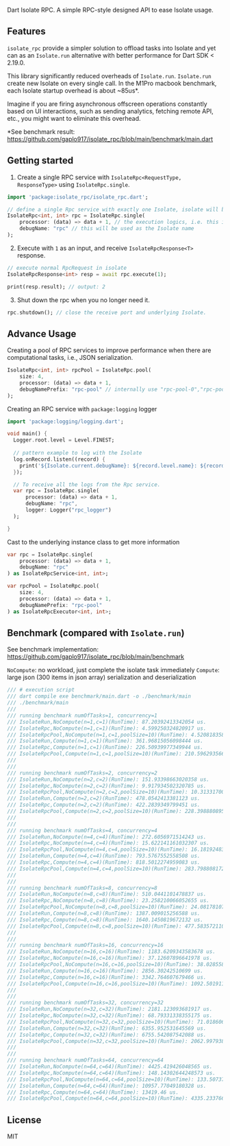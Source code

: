 Dart Isolate RPC. A simple RPC-style designed API to ease Isolate usage.

## Features

`isolate_rpc` provide a simpler solution to offload tasks into Isolate and yet can as an `Isolate.run` alternative with 
better performance for Dart SDK < 2.19.0.

This library significantly reduced overheads of `Isolate.run`. `Isolate.run` create new 
Isolate on every single call. In the M1Pro macbook benchmark, each Isolate startup overhead is about ~85us*.

Imagine if you are firing asynchronous offscreen operations constantly based on UI interactions, such as sending
analytics, fetching remote API, etc., you might want to eliminate this overhead.

*See benchmark result: https://github.com/gaplo917/isolate_rpc/blob/main/benchmark/main.dart

## Getting started

1. Create a single RPC service with `IsolateRpc<RequestType, ResponseType>` using `IsolateRpc.single`.
```dart
import 'package:isolate_rpc/isolate_rpc.dart';

// define a single Rpc service with exactly one Isolate, isolate will be spawned immediately.
IsolateRpc<int, int> rpc = IsolateRpc.single(
    processor: (data) => data + 1, // the execution logics, i.e. this is a plus one operation
    debugName: "rpc" // this will be used as the Isolate name
);
```

2. Execute with `1` as an input, and receive `IsolateRpcResponse<T>` response.
```dart
// execute normal RpcRequest in isolate
IsolateRpcResponse<int> resp = await rpc.execute(1);

print(resp.result); // output: 2
```

3. Shut down the rpc when you no longer need it.
```dart
rpc.shutdown(); // close the receive port and underlying Isolate.
```

## Advance Usage

Creating a pool of RPC services to improve performance when there are computational tasks, i.e., JSON serialization.
```dart
IsolateRpc<int, int> rpcPool = IsolateRpc.pool(
    size: 4, 
    processor: (data) => data + 1, 
    debugNamePrefix: "rpc-pool" // internally use "rpc-pool-0","rpc-pool-1","rpc-pool-2","rpc-pool-3"
);
```

Creating an RPC service with `package:logging` logger
```dart
import 'package:logging/logging.dart';

void main() {
  Logger.root.level = Level.FINEST;
  
  // pattern example to log with the Isolate
  log.onRecord.listen((record) {
    print('${Isolate.current.debugName}: ${record.level.name}: ${record.time}: ${record.message}');
  });

  // To receive all the logs from the Rpc service.
  var rpc = IsolateRpc.single(
      processor: (data) => data + 1,
      debugName: "rpc",
      logger: Logger("rpc_logger")
  );

}
```

Cast to the underlying instance class to get more information
```dart
var rpc = IsolateRpc.single(
    processor: (data) => data + 1, 
    debugName: "rpc"
) as IsolateRpcService<int, int>;

var rpcPool = IsolateRpc.pool(
    size: 4, 
    processor: (data) => data + 1, 
    debugNamePrefix: "rpc-pool"
) as IsolateRpcExecutor<int, int>;
```


## Benchmark (compared with `Isolate.run`)
See benchmark implementation: https://github.com/gaplo917/isolate_rpc/blob/main/benchmark

`NoCompute`: no workload, just complete the isolate task immediately
`Compute`: large json (300 items in json array) serialization and deserialization

```dart
/// # execution script
/// dart compile exe benchmark/main.dart -o ./benchmark/main
/// ./benchmark/main
///
/// running benchmark numOfTasks=1, concurrency=1
/// IsolateRun,NoCompute(n=1,c=1)(RunTime): 87.20392413342054 us.
/// IsolateRpc,NoCompute(n=1,c=1)(RunTime): 4.599250324820917 us.
/// IsolateRpcPool,NoCompute(n=1,c=1,poolSize=10)(RunTime): 4.520818358130009 us.
/// IsolateRun,Compute(n=1,c=1)(RunTime): 361.96815056098444 us.
/// IsolateRpc,Compute(n=1,c=1)(RunTime): 226.50939977349944 us.
/// IsolateRpcPool,Compute(n=1,c=1,poolSize=10)(RunTime): 210.5962935663894 us.
///
///
/// running benchmark numOfTasks=2, concurrency=2
/// IsolateRun,NoCompute(n=2,c=2)(RunTime): 151.93398663020358 us.
/// IsolateRpc,NoCompute(n=2,c=2)(RunTime): 9.917934502320785 us.
/// IsolateRpcPool,NoCompute(n=2,c=2,poolSize=10)(RunTime): 10.31331700399639 us.
/// IsolateRun,Compute(n=2,c=2)(RunTime): 478.0542413381123 us.
/// IsolateRpc,Compute(n=2,c=2)(RunTime): 422.2839349799451 us.
/// IsolateRpcPool,Compute(n=2,c=2,poolSize=10)(RunTime): 228.39888089528378 us.
///
///
/// running benchmark numOfTasks=4, concurrency=4
/// IsolateRun,NoCompute(n=4,c=4)(RunTime): 272.6056971514243 us.
/// IsolateRpc,NoCompute(n=4,c=4)(RunTime): 15.622141161032307 us.
/// IsolateRpcPool,NoCompute(n=4,c=4,poolSize=10)(RunTime): 16.181924835147054 us.
/// IsolateRun,Compute(n=4,c=4)(RunTime): 793.5767552558508 us.
/// IsolateRpc,Compute(n=4,c=4)(RunTime): 818.5012274959083 us.
/// IsolateRpcPool,Compute(n=4,c=4,poolSize=10)(RunTime): 283.7988081725312 us.
///
///
/// running benchmark numOfTasks=8, concurrency=8
/// IsolateRun,NoCompute(n=8,c=8)(RunTime): 510.0441101478837 us.
/// IsolateRpc,NoCompute(n=8,c=8)(RunTime): 23.258210066052655 us.
/// IsolateRpcPool,NoCompute(n=8,c=8,poolSize=10)(RunTime): 24.08178107427966 us.
/// IsolateRun,Compute(n=8,c=8)(RunTime): 1387.009015256588 us.
/// IsolateRpc,Compute(n=8,c=8)(RunTime): 1640.1450819672132 us.
/// IsolateRpcPool,Compute(n=8,c=8,poolSize=10)(RunTime): 477.5835721107927 us.
///
///
/// running benchmark numOfTasks=16, concurrency=16
/// IsolateRun,NoCompute(n=16,c=16)(RunTime): 1183.6209343583678 us.
/// IsolateRpc,NoCompute(n=16,c=16)(RunTime): 37.12607896641978 us.
/// IsolateRpcPool,NoCompute(n=16,c=16,poolSize=10)(RunTime): 38.0285589336984 us.
/// IsolateRun,Compute(n=16,c=16)(RunTime): 2856.30242510699 us.
/// IsolateRpc,Compute(n=16,c=16)(RunTime): 3342.764607679466 us.
/// IsolateRpcPool,Compute(n=16,c=16,poolSize=10)(RunTime): 1092.5019115237576 us.
///
///
/// running benchmark numOfTasks=32, concurrency=32
/// IsolateRun,NoCompute(n=32,c=32)(RunTime): 2181.123093681917 us.
/// IsolateRpc,NoCompute(n=32,c=32)(RunTime): 68.79331338355175 us.
/// IsolateRpcPool,NoCompute(n=32,c=32,poolSize=10)(RunTime): 71.01860663305163 us.
/// IsolateRun,Compute(n=32,c=32)(RunTime): 6355.952531645569 us.
/// IsolateRpc,Compute(n=32,c=32)(RunTime): 6755.542087542088 us.
/// IsolateRpcPool,Compute(n=32,c=32,poolSize=10)(RunTime): 2062.99793814433 us.
///
///
/// running benchmark numOfTasks=64, concurrency=64
/// IsolateRun,NoCompute(n=64,c=64)(RunTime): 4425.419426048565 us.
/// IsolateRpc,NoCompute(n=64,c=64)(RunTime): 148.14302644248573 us.
/// IsolateRpcPool,NoCompute(n=64,c=64,poolSize=10)(RunTime): 133.5073760096122 us.
/// IsolateRun,Compute(n=64,c=64)(RunTime): 10957.77049180328 us.
/// IsolateRpc,Compute(n=64,c=64)(RunTime): 13419.46 us.
/// IsolateRpcPool,Compute(n=64,c=64,poolSize=10)(RunTime): 4335.233766233766 us.
```

## License
MIT